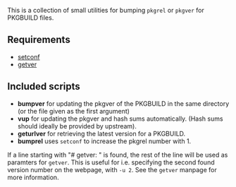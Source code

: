 This is a collection of small utilities for bumping `pkgrel` or `pkgver` for PKGBUILD files.

Requirements
------------

* [setconf](https://github.com/xyproto/setconf)
* [getver](https://github.com/xyproto/getver)

Included scripts
----------------

* **bumpver** for updating the pkgver of the PKGBUILD in the same directory (or the file given as the first argument)
* **vup** for updating the pkgver and hash sums automatically. (Hash sums should ideally be provided by upstream).
* **geturlver** for retrieving the latest version for a PKGBUILD.
* **bumprel** uses `setconf` to increase the pkgrel number with 1.

If a line starting with "# getver: " is found, the rest of the line will be used as paramters for `getver`. This is useful for i.e. specifying the second found version number on the webpage, with `-u 2`. See the `getver` manpage for more information.
